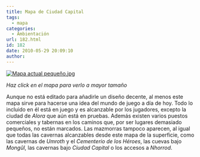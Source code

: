 ```yaml
---
title: Mapa de Ciudad Capital
tags:
  - mapa
categories:
  - Ambientación
url: 182.html
id: 182
date: 2010-05-29 20:09:10
author:
---
```


[![Mapa actual pequeño.jpg](http://www.ciudadcapital.net/wp-content/uploads/2010/05/Mapa-actual-pequen%CC%83o.jpg)](http://www.ciudadcapital.net/wp-content/uploads/2010/05/Mapa-medio.jpg)

_Haz click en el mapa para verlo a mayor tamaño_

[](http://www.ciudadcapital.net/wp-content/uploads/2010/05/Mapa-actual.jpeg)Aunque no está editado para añadirle un diseño decente, al menos este mapa sirve para hacerse una idea del mundo de juego a día de hoy. Todo lo incluido en él está en juego y es alcanzable por los jugadores, excepto la ciudad de _Alora_ que aún está en pruebas. Además existen varios puestos comerciales y tabernas en los caminos que, por ser lugares demasiado pequeños, no están marcados. Las mazmorras tampoco aparecen, al igual que todas las cavernas alcanzables desde este mapa de la superficie, como las cavernas de _Umroth_ y el _Cementerio de los Héroes_, las cuevas bajo _Mongûl_, las cavernas bajo _Ciudad Capital_ o los accesos a _Nhorrod_.